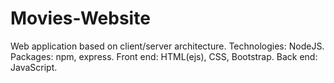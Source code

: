 # Movies-Website

Web application based on client/server architecture.
Technologies: NodeJS.
Packages: npm, express.
Front end: HTML(ejs), CSS, Bootstrap.
Back end: JavaScript.
